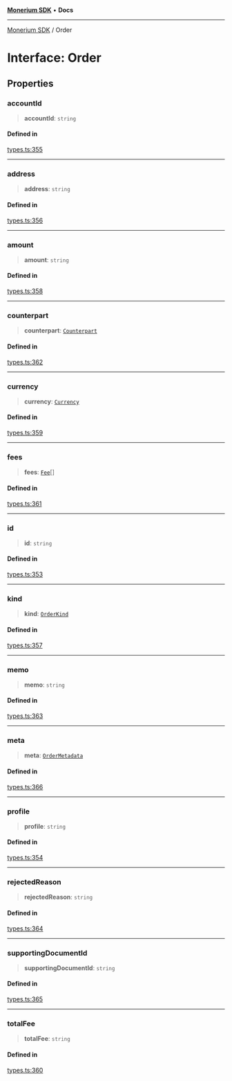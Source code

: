 [**Monerium SDK**](../README.md) • **Docs**

***

[Monerium SDK](../README.md) / Order

# Interface: Order

## Properties

### accountId

> **accountId**: `string`

#### Defined in

[types.ts:355](https://github.com/monerium/js-monorepo/blob/294e3704bc2735fba770b1d2fbba8f31f3bfa306/packages/sdk/src/types.ts#L355)

***

### address

> **address**: `string`

#### Defined in

[types.ts:356](https://github.com/monerium/js-monorepo/blob/294e3704bc2735fba770b1d2fbba8f31f3bfa306/packages/sdk/src/types.ts#L356)

***

### amount

> **amount**: `string`

#### Defined in

[types.ts:358](https://github.com/monerium/js-monorepo/blob/294e3704bc2735fba770b1d2fbba8f31f3bfa306/packages/sdk/src/types.ts#L358)

***

### counterpart

> **counterpart**: [`Counterpart`](Counterpart.md)

#### Defined in

[types.ts:362](https://github.com/monerium/js-monorepo/blob/294e3704bc2735fba770b1d2fbba8f31f3bfa306/packages/sdk/src/types.ts#L362)

***

### currency

> **currency**: [`Currency`](../enumerations/Currency.md)

#### Defined in

[types.ts:359](https://github.com/monerium/js-monorepo/blob/294e3704bc2735fba770b1d2fbba8f31f3bfa306/packages/sdk/src/types.ts#L359)

***

### fees

> **fees**: [`Fee`](Fee.md)[]

#### Defined in

[types.ts:361](https://github.com/monerium/js-monorepo/blob/294e3704bc2735fba770b1d2fbba8f31f3bfa306/packages/sdk/src/types.ts#L361)

***

### id

> **id**: `string`

#### Defined in

[types.ts:353](https://github.com/monerium/js-monorepo/blob/294e3704bc2735fba770b1d2fbba8f31f3bfa306/packages/sdk/src/types.ts#L353)

***

### kind

> **kind**: [`OrderKind`](../enumerations/OrderKind.md)

#### Defined in

[types.ts:357](https://github.com/monerium/js-monorepo/blob/294e3704bc2735fba770b1d2fbba8f31f3bfa306/packages/sdk/src/types.ts#L357)

***

### memo

> **memo**: `string`

#### Defined in

[types.ts:363](https://github.com/monerium/js-monorepo/blob/294e3704bc2735fba770b1d2fbba8f31f3bfa306/packages/sdk/src/types.ts#L363)

***

### meta

> **meta**: [`OrderMetadata`](OrderMetadata.md)

#### Defined in

[types.ts:366](https://github.com/monerium/js-monorepo/blob/294e3704bc2735fba770b1d2fbba8f31f3bfa306/packages/sdk/src/types.ts#L366)

***

### profile

> **profile**: `string`

#### Defined in

[types.ts:354](https://github.com/monerium/js-monorepo/blob/294e3704bc2735fba770b1d2fbba8f31f3bfa306/packages/sdk/src/types.ts#L354)

***

### rejectedReason

> **rejectedReason**: `string`

#### Defined in

[types.ts:364](https://github.com/monerium/js-monorepo/blob/294e3704bc2735fba770b1d2fbba8f31f3bfa306/packages/sdk/src/types.ts#L364)

***

### supportingDocumentId

> **supportingDocumentId**: `string`

#### Defined in

[types.ts:365](https://github.com/monerium/js-monorepo/blob/294e3704bc2735fba770b1d2fbba8f31f3bfa306/packages/sdk/src/types.ts#L365)

***

### totalFee

> **totalFee**: `string`

#### Defined in

[types.ts:360](https://github.com/monerium/js-monorepo/blob/294e3704bc2735fba770b1d2fbba8f31f3bfa306/packages/sdk/src/types.ts#L360)
